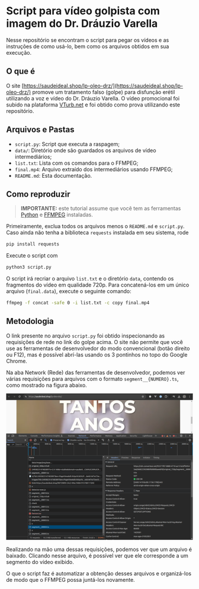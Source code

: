 # Script para vídeo golpista com imagem do Dr. Dráuzio Varella

Nesse repositório se encontram o script para pegar os vídeos e as instruções de
como usá-lo, bem como os arquivos obtidos em sua execução.

## O que é

O site
[https://saudeideal.shop/lp-oleo-drz/](https://saudeideal.shop/lp-oleo-drz/)
promove um tratamento falso (golpe) para disfunção erétil utilizando a voz e
vídeo do Dr. Dráuzio Varella. O vídeo promocional foi subido na plataforma
[VTurb.net](https://vturb.com.br/) e foi obtido como prova utilizando este
repositório.

## Arquivos e Pastas

- `script.py`: Script que executa a raspagem;
- `data/`: Diretório onde são guardados os arquivos de vídeo intermediários;
- `list.txt`: Lista com os comandos para o FFMPEG;
- `final.mp4`: Arquivo extraído dos intermediários usando FFMPEG;
- `README.md`: Esta documentação.

## Como reproduzir

> **IMPORTANTE:** este tutorial assume que você tem as ferramentas
> [Python](https://python.org) e [FFMPEG](https://ffmpeg.org/) instaladas.

Primeiramente, exclua todos os arquivos menos o `README.md` e `script.py`. Caso
ainda não tenha a biblioteca `requests` instalada em seu sistema, rode

```bash
pip install requests
```

Execute o script com

```bash
python3 script.py
```

O script irá recriar o arquivo `list.txt` e o diretório `data`, contendo os
fragmentos do vídeo em qualidade 720p. Para concatená-los em um único arquivo
(`final.data`), execute o seguinte comando:

```bash
ffmpeg -f concat -safe 0 -i list.txt -c copy final.mp4
```

## Metodologia

O link presente no arquivo `script.py` foi obtido inspecionando as requisições
de rede no link do golpe acima. O site não permite que você use as ferramentas
de desenvolvedor do modo convencional (botão direito ou F12), mas é possível
abrí-las usando os 3 pontinhos no topo do Google Chrome.

Na aba Network (Rede) das ferramentas de desenvolvedor, podemos ver várias
requisições para arquivos com o formato `segment__{NUMERO}.ts`, como mostrado na
figura abaixo.

![network.png](network.png)

Realizando na mão uma dessas requisições, podemos ver que um arquivo é baixado.
Clicando nesse arquivo, é possível ver que ele corresponde a um segmento do
vídeo exibido.

O que o script faz é automatizar a obtenção desses arquivos e organizá-los de
modo que o FFMPEG possa juntá-los novamente.
